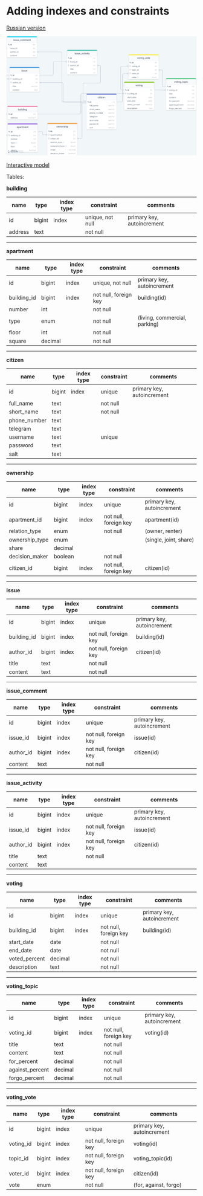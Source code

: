# Adding indexes and constraints

[Russian version](README_ru.md)

![Database model](database-model-02.png)

[Interactive model](https://drawsql.app/community-services/diagrams/community-of-building-owners/)

Tables:

**building**

| name    | type   | index type | constraint       | comments                   |
|---------|--------|------------|------------------|----------------------------|
| id      | bigint | index      | unique, not null | primary key, autoincrement |
| address | text   |            | not null         |                            |

---
**apartment**

| name        | type    | index type | constraint            | comments                      |
|-------------|---------|------------|-----------------------|-------------------------------|
| id          | bigint  | index      | unique, not null      | primary key, autoincrement    |
| building_id | bigint  | index      | not null, foreign key | building(id)                  |
| number      | int     |            | not null              |                               |
| type        | enum    |            | not null              | (living, commercial, parking) |
| floor       | int     |            | not null              |                               |
| square      | decimal |            | not null              |                               |


---
**citizen**

| name           | type    | index type | constraint            | comments                   |
|----------------|---------|------------|-----------------------|----------------------------|
| id             | bigint  | index      | unique                | primary key, autoincrement |
| full_name      | text    |            | not null              |                            |
| short_name     | text    |            | not null              |                            |
| phone_number   | text    |            |                       |                            |
| telegram       | text    |            |                       |                            |
| username       | text    |            | unique                |                            |
| password       | text    |            |                       |                            |
| salt           | text    |            |                       |                            |

---
**ownership**

| name           | type    | index type | constraint            | comments                   |
|----------------|---------|------------|-----------------------|----------------------------|
| id             | bigint  | index      | unique                | primary key, autoincrement |
| apartment_id   | bigint  | index      | not null, foreign key | apartment(id)              |
| relation_type  | enum    |            | not null              | (owner, renter)            |
| ownership_type | enum    |            |                       | (single, joint, share)     |
| share          | decimal |            |                       |                            |
| decision_maker | boolean |            | not null              |                            |
| citizen_id     | bigint  | index      | not null, foreign key | citizen(id)                |

---
**issue**

| name        | type   | index type | constraint            | comments                   |
|-------------|--------|------------|-----------------------|----------------------------|
| id          | bigint | index      | unique                | primary key, autoincrement |
| building_id | bigint | index      | not null, foreign key | building(id)               |
| author_id   | bigint | index      | not null, foreign key | citizen(id)                |
| title       | text   |            | not null              |                            |
| content     | text   |            | not null              |                            |


---
**issue_comment**

| name      | type   | index type | constraint            | comments                   |
|-----------|--------|------------|-----------------------|----------------------------|
| id        | bigint | index      | unique                | primary key, autoincrement |
| issue_id  | bigint | index      | not null, foreign key | issue(id)                  |
| author_id | bigint | index      | not null, foreign key | citizen(id)                |
| content   | text   |            | not null              |                            |


---
**issue_activity**

| name      | type   | index type | constraint            | comments                   |
|-----------|--------|------------|-----------------------|----------------------------|
| id        | bigint | index      | unique                | primary key, autoincrement |
| issue_id  | bigint | index      | not null, foreign key | issue(id)                  |
| author_id | bigint | index      | not null, foreign key | citizen(id)                |
| title     | text   |            | not null              |                            |
| content   | text   |            |                       |                            |


---
**voting**

| name          | type    | index type | constraint            | comments                   |
|---------------|---------|------------|-----------------------|----------------------------|
| id            | bigint  | index      | unique                | primary key, autoincrement |
| building_id   | bigint  | index      | not null, foreign key | building(id)               |
| start_date    | date    |            | not null              |                            |
| end_date      | date    |            | not null              |                            |
| voted_percent | decimal |            | not null              |                            |
| description   | text    |            | not null              |                            |

---
**voting_topic**

| name            | type    | index type | constraint            | comments                   |
|-----------------|---------|------------|-----------------------|----------------------------|
| id              | bigint  | index      | unique                | primary key, autoincrement |
| voting_id       | bigint  | index      | not null, foreign key | voting(id)                 |
| title           | text    |            | not null              |                            |
| content         | text    |            | not null              |                            |
| for_percent     | decimal |            | not null              |                            |
| against_percent | decimal |            | not null              |                            |
| forgo_percent   | decimal |            | not null              |                            |

---
**voting_vote**

| name      | type   | index type | constraint            | comments                   |
|-----------|--------|------------|-----------------------|----------------------------|
| id        | bigint | index      | unique                | primary key, autoincrement |
| voting_id | bigint | index      | not null, foreign key | voting(id)                 |
| topic_id  | bigint | index      | not null, foreign key | voting_topic(id)           |
| voter_id  | bigint | index      | not null, foreign key | citizen(id)                |
| vote      | enum   |            | not null              | (for, against, forgo)      |


